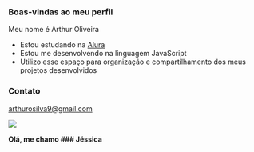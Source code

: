 ### Boas-vindas ao meu perfil

Meu nome é Arthur Oliveira

- Estou estudando na [Alura](https://www.Alura.com.br)
- Estou me desenvolvendo na linguagem JavaScript
- Utilizo esse espaço para organização e compartilhamento dos meus projetos desenvolvidos

### Contato
arthurosilva9@gmail.com

![](https://media1.tenor.com/m/6NCQTCN4COYAAAAd/sukuna-jogo.gif)

**Olá, me chamo ### Jéssica**

